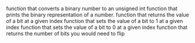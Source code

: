 function that converts a binary number to an unsigned int
function that prints the binary representation of a number.
function that returns the value of a bit at a given index
function that sets the value of a bit to 1 at a given index
function that sets the value of a bit to 0 at a given index
function that returns the number of bits you would need to flip

